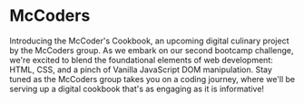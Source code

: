# McCoders 
Introducing the McCoder's Cookbook, an upcoming digital culinary project by the McCoders group. 
As we embark on our second bootcamp challenge, we're excited to blend the foundational elements of web development: 
HTML, CSS, and a pinch of Vanilla JavaScript DOM manipulation. Stay tuned as the McCoders group takes you on a coding journey, 
where we'll be serving up a digital cookbook that's as engaging as it is informative!

